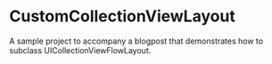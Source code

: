 # CustomCollectionViewLayout
A sample project to accompany a blogpost that demonstrates how to subclass UICollectionViewFlowLayout.
